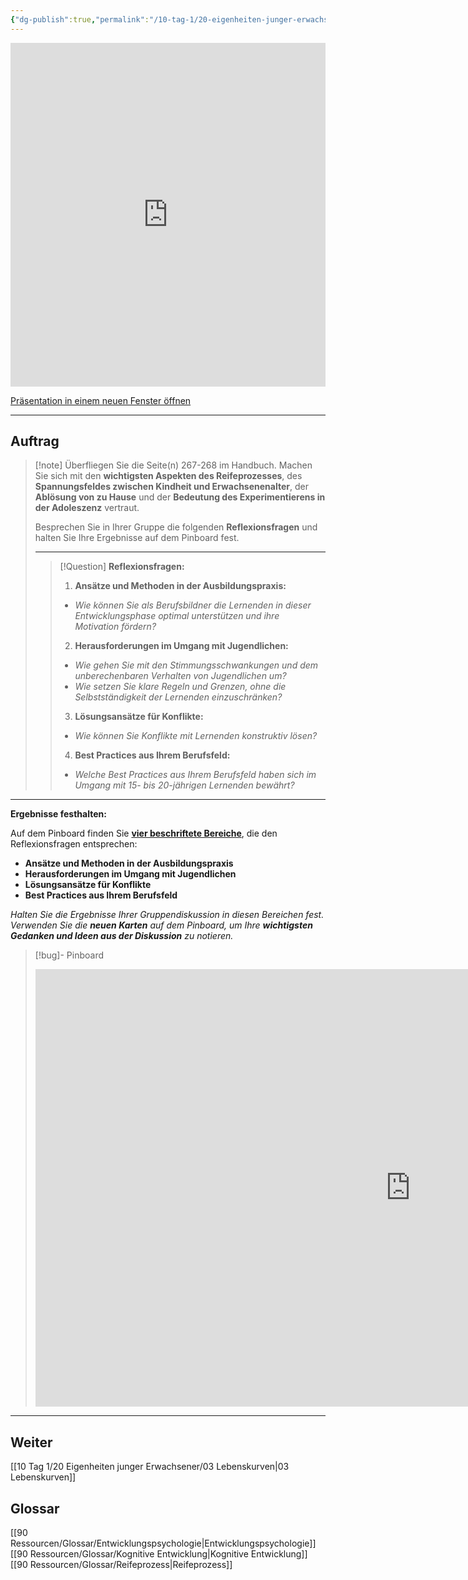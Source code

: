 ```yaml
---
{"dg-publish":true,"permalink":"/10-tag-1/20-eigenheiten-junger-erwachsener/02-herausforderungen-und-chancen/"}
---
```



<iframe src="https://aburossi.github.io/prezi/BBK/eigenheiten/#/" style="border:0px #ffffff none;" name="myiFrame" scrolling="no" frameborder="1" marginheight="0px" marginwidth="0px" height="550px" width="100%" allowfullscreen></iframe>

[Präsentation in einem neuen Fenster öffnen](https://aburossi.github.io/prezi/BBK/eigenheiten)

---
## Auftrag

>[!note] Überfliegen Sie die Seite(n) 267-268 im Handbuch. Machen Sie sich mit den **wichtigsten Aspekten des Reifeprozesses**, des **Spannungsfeldes zwischen Kindheit und Erwachsenenalter**, der **Ablösung von zu Hause** und der **Bedeutung des Experimentierens in der Adoleszenz** vertraut.
>
>Besprechen Sie in Ihrer Gruppe die folgenden **Reflexionsfragen** und halten Sie Ihre Ergebnisse auf dem Pinboard fest.
>
>---
>
>>[!Question] **Reflexionsfragen:**
>>
>>1. **Ansätze und Methoden in der Ausbildungspraxis:**
>>   - *Wie können Sie als Berufsbildner die Lernenden in dieser Entwicklungsphase optimal unterstützen und ihre Motivation fördern?*
>>
>>2. **Herausforderungen im Umgang mit Jugendlichen:**
>>   - *Wie gehen Sie mit den Stimmungsschwankungen und dem unberechenbaren Verhalten von Jugendlichen um?*
>>   - *Wie setzen Sie klare Regeln und Grenzen, ohne die Selbstständigkeit der Lernenden einzuschränken?*
>>
>>3. **Lösungsansätze für Konflikte:**
>>   - *Wie können Sie Konflikte mit Lernenden konstruktiv lösen?*
>>
>>4. **Best Practices aus Ihrem Berufsfeld:**
>>   - *Welche Best Practices aus Ihrem Berufsfeld haben sich im Umgang mit 15- bis 20-jährigen Lernenden bewährt?*

---

**Ergebnisse festhalten:**

Auf dem Pinboard finden Sie **[vier beschriftete Bereiche](https://tools.fobizz.com/pinboard/public_boards/a9d339a9-054f-4a8c-a319-61304fd5a8e5?token=830e6af7c1488139695d8ef4536b670b)**, die den Reflexionsfragen entsprechen:

- **Ansätze und Methoden in der Ausbildungspraxis**
- **Herausforderungen im Umgang mit Jugendlichen**
- **Lösungsansätze für Konflikte**
- **Best Practices aus Ihrem Berufsfeld**

*Halten Sie die Ergebnisse Ihrer Gruppendiskussion in diesen Bereichen fest. Verwenden Sie die **neuen Karten** auf dem Pinboard, um Ihre **wichtigsten Gedanken und Ideen aus der Diskussion** zu notieren.*

>[!bug]- Pinboard
><iframe src="https://tools.fobizz.com/pinboard/public_boards/a9d339a9-054f-4a8c-a319-61304fd5a8e5?token=830e6af7c1488139695d8ef4536b670b" style="border:0px #ffffff none;" name="myiFrame" scrolling="no" frameborder="1" marginheight="0px" marginwidth="0px" height="700px" width="1200px" allowfullscreen></iframe>

---
## Weiter
[[10 Tag 1/20 Eigenheiten junger Erwachsener/03 Lebenskurven\|03 Lebenskurven]]

## Glossar
[[90 Ressourcen/Glossar/Entwicklungspsychologie\|Entwicklungspsychologie]]
[[90 Ressourcen/Glossar/Kognitive Entwicklung\|Kognitive Entwicklung]]
[[90 Ressourcen/Glossar/Reifeprozess\|Reifeprozess]]
